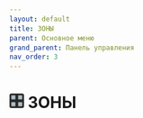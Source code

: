 ```yaml
---
layout: default
title: ЗОНЫ
parent: Основное меню
grand_parent: Панель управления
nav_order: 3
---
```


# <img src="../../assets/icons/menus/m_zonyy.png" width="26" height="26"> ЗОНЫ
